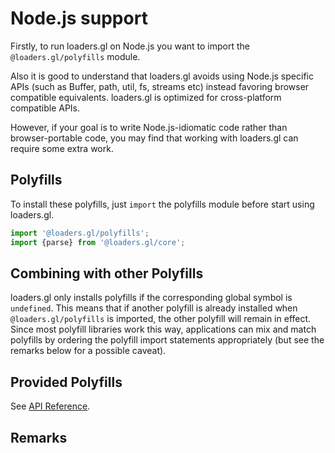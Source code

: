 # Node.js support

Firstly, to run loaders.gl on Node.js you want to import the `@loaders.gl/polyfills` module.

Also it is good to understand that loaders.gl avoids using Node.js specific APIs (such as Buffer, path, util, fs, streams etc) instead favoring browser compatible equivalents. loaders.gl is optimized for cross-platform compatible APIs. 

However, if your goal is to write Node.js-idiomatic code rather than browser-portable code, you may find that working with loaders.gl can require some extra work.

## Polyfills

To install these polyfills, just `import` the polyfills module before start using loaders.gl.

```typescript
import '@loaders.gl/polyfills';
import {parse} from '@loaders.gl/core';
```

## Combining with other Polyfills

loaders.gl only installs polyfills if the corresponding global symbol is `undefined`. This means that if another polyfill is already installed when `@loaders.gl/polyfills` is imported, the other polyfill will remain in effect. Since most polyfill libraries work this way, applications can mix and match polyfills by ordering the polyfill import statements appropriately (but see the remarks below for a possible caveat).

## Provided Polyfills

See [API Reference](/docs/modules/polyfills/api-reference).

## Remarks


